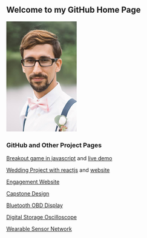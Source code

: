 ## Welcome to my GitHub Home Page

![alt text](Formal3.png "Me")

### GitHub and Other Project Pages
[Breakout game in javascript](https://github.com/shanko07/breakout) and [live demo](http://webdesign.janeshanko.com/games)

[Wedding Project with reactjs](https://github.com/shanko07/wedding-janeshanko-com) and [website](http://wedding.janeshanko.com)

[Engagement Website](http://janeshanko.com)

[Capstone Design](https://shanko07.github.io/Capstone)

[Bluetooth OBD Display](https://shanko07.github.io/ELM327Dash)

[Digital Storage Oscilloscope](https://shanko07.github.io/DSO-HKUST)

[Wearable Sensor Network](https://shanko07.github.io/Rutgers-ICEMAN)
